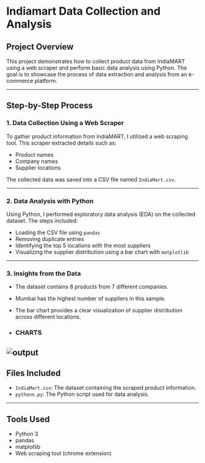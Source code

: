 # Indiamart Data Collection and Analysis

## Project Overview

This project demonstrates how to collect product data from IndiaMART using a web scraper and perform basic data analysis using Python. The goal is to showcase the process of data extraction and analysis from an e-commerce platform.

---

## Step-by-Step Process

### 1. Data Collection Using a Web Scraper

To gather product information from IndiaMART, I utilized a web scraping tool. This scraper extracted details such as:

- Product names
- Company names
- Supplier locations

The collected data was saved into a CSV file named `IndiaMart.csv`.

---

### 2. Data Analysis with Python

Using Python, I performed exploratory data analysis (EDA) on the collected dataset. The steps included:

- Loading the CSV file using `pandas`
- Removing duplicate entries
- Identifying the top 5 locations with the most suppliers
- Visualizing the supplier distribution using a bar chart with `matplotlib`

---

### 3. Insights from the Data

- The dataset contains 8 products from 7 different companies.
- Mumbai has the highest number of suppliers in this sample.
- The bar chart provides a clear visualization of supplier distribution across different locations.

- ### CHARTS
 ![output](https://github.com/user-attachments/assets/1678ee3c-3eb4-400c-b964-759950b6a429)
---

## Files Included

- `IndiaMart.csv`: The dataset containing the scraped product information.
- `pythonn.py`: The Python script used for data analysis.

---

## Tools Used

- Python 3
- pandas
- matplotlib
- Web scraping tool (chrome extension)
